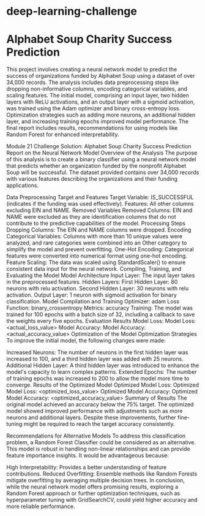 # deep-learning-challenge
# Alphabet Soup Charity Success Prediction
This project involves creating a neural network model to predict the success of organizations funded by Alphabet Soup using a dataset of over 34,000 records. The analysis includes data preprocessing steps like dropping non-informative columns, encoding categorical variables, and scaling features. The initial model, comprising an input layer, two hidden layers with ReLU activations, and an output layer with a sigmoid activation, was trained using the Adam optimizer and binary cross-entropy loss. Optimization strategies such as adding more neurons, an additional hidden layer, and increasing training epochs improved model performance. The final report includes results, recommendations for using models like Random Forest for enhanced interpretability.

Module 21 Challenge Solution: Alphabet Soup Charity Success Prediction
Report on the Neural Network Model
Overview of the Analysis
The purpose of this analysis is to create a binary classifier using a neural network model that predicts whether an organization funded by the nonprofit Alphabet Soup will be successful. The dataset provided contains over 34,000 records with various features describing the organizations and their funding applications.

Data Preprocessing
Target and Features
Target Variable: IS_SUCCESSFUL (indicates if the funding was used effectively).
Features: All other columns excluding EIN and NAME.
Removed Variables
Removed Columns: EIN and NAME were excluded as they are identification columns that do not contribute to the predictive capabilities of the model.
Processing Steps
Dropping Columns: The EIN and NAME columns were dropped.
Encoding Categorical Variables: Columns with more than 10 unique values were analyzed, and rare categories were combined into an Other category to simplify the model and prevent overfitting.
One-Hot Encoding: Categorical features were converted into numerical format using one-hot encoding.
Feature Scaling: The data was scaled using StandardScaler() to ensure consistent data input for the neural network.
Compiling, Training, and Evaluating the Model
Model Architecture
Input Layer: The input layer takes in the preprocessed features.
Hidden Layers:
First Hidden Layer: 80 neurons with relu activation.
Second Hidden Layer: 30 neurons with relu activation.
Output Layer: 1 neuron with sigmoid activation for binary classification.
Model Compilation and Training
Optimizer: adam
Loss Function: binary_crossentropy
Metrics: accuracy
Training: The model was trained for 100 epochs with a batch size of 32, including a callback to save the weights every five epochs.
Evaluation Results
Model Loss: Model Loss: <actual_loss_value>
Model Accuracy: Model Accuracy: <actual_accuracy_value>
Optimization of the Model
Optimization Strategies
To improve the initial model, the following changes were made:

Increased Neurons: The number of neurons in the first hidden layer was increased to 100, and a third hidden layer was added with 25 neurons.
Additional Hidden Layer: A third hidden layer was introduced to enhance the model's capacity to learn complex patterns.
Extended Epochs: The number of training epochs was increased to 200 to allow the model more time to converge.
Results of the Optimized Model
Optimized Model Loss: Optimized Model Loss: <optimized_loss_value>
Optimized Model Accuracy: Optimized Model Accuracy: <optimized_accuracy_value>
Summary of Results
The original model achieved an accuracy below the 75% target. The optimized model showed improved performance with adjustments such as more neurons and additional layers. Despite these improvements, further fine-tuning might be required to reach the target accuracy consistently.

Recommendations for Alternative Models
To address this classification problem, a Random Forest Classifier could be considered as an alternative. This model is robust in handling non-linear relationships and can provide feature importance insights. It would be advantageous because:

High Interpretability: Provides a better understanding of feature contributions.
Reduced Overfitting: Ensemble methods like Random Forests mitigate overfitting by averaging multiple decision trees.
In conclusion, while the neural network model offers promising results, exploring a Random Forest approach or further optimization techniques, such as hyperparameter tuning with GridSearchCV, could yield higher accuracy and more reliable performance.


